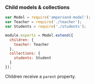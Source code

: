 ###  Child models & collections

```javascript
var Model = require('ampersand-model');
var Teacher = require('./teacher');
var Students = require('./students');

module.exports = Model.extend({
  children: {
    teacher: Teacher
  },
  collections: {
    students: Student
  }
});
```

Children receive a `parent` property.